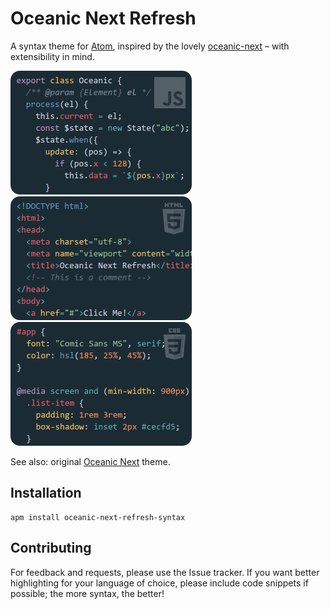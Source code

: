 # Oceanic Next Refresh

A syntax theme for [Atom](https://github.com/atom/atom), inspired by the lovely
[oceanic-next](https://github.com/smlombardi/oceanic-next-syntax) – with extensibility in mind.

![JavaScript](screenshots/javascript.png)
![HTML](screenshots/html.png)
![CSS](screenshots/css.png)

See also: original [Oceanic Next](https://labs.voronianski.com/oceanic-next-color-scheme/) theme.

## Installation

```
apm install oceanic-next-refresh-syntax
```

## Contributing

For feedback and requests, please use the Issue tracker. If you want better highlighting for your
language of choice, please include code snippets if possible; the more syntax, the better!
